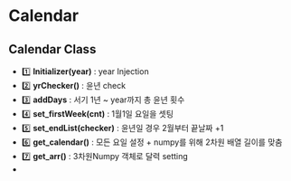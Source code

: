 # Calendar
## Calendar Class 
* 1️⃣ __Initializer(year)__  : year Injection  
* 2️⃣ __yrChecker()__  : 윤년 check   
* 3️⃣ __addDays__  : 서기 1년 ~ year까지 총 윤년 횟수    
* 4️⃣ __set_firstWeek(cnt)__  : 1월1일 요일을 셋팅    
* 5️⃣ __set_endList(checker)__ : 윤년일 경우 2월부터 끝날짜 +1
* 6️⃣ __get_calendar()__  : 모든 요일 설정 +  numpy를 위해 2차원 배열 길이를 맞춤 
* 7️⃣ __get_arr()__  : 3차원Numpy 객체로 달력 setting 
* 
